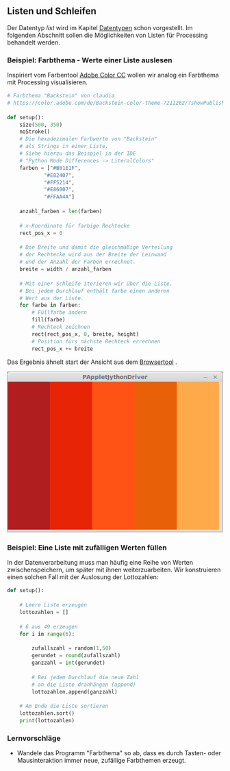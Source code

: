 ## Listen und Schleifen

Der Datentyp *list* wird im Kapitel [Datentypen](../Programmiergrundlagen/2-datentypen.html) schon vorgestellt. Im folgenden Abschnitt sollen die Möglichkeiten von Listen für Processing behandelt werden.

### Beispiel: Farbthema - Werte einer Liste auslesen

Inspiriert vom Farbentool [Adobe Color CC](https://color.adobe.com/de/create/color-wheel/) wollen wir analog ein Farbthema mit Processing visualisieren.


```python
# Farbthema "Backstein" von claudia
# https://color.adobe.com/de/Backstein-color-theme-7211262/?showPublished=true

def setup():
    size(500, 350)
    noStroke()
    # Die hexadezimalen Farbwerte von "Backstein"
    # als Strings in einer Liste.
    # Siehe hierzu das Beispiel in der IDE
    # "Python Mode Differences -> LiteralColors"
    farben = ["#B01E1F", 
            "#E82407", 
            "#FF5214", 
            "#E86007", 
            "#FFAA4A"]
    
    anzahl_farben = len(farben)
    
    # x-Koordinate für farbige Rechtecke
    rect_pos_x = 0
    
    # Die Breite und damit die gleichmäßige Verteilung
    # der Rechtecke wird aus der Breite der Leinwand
    # und der Anzahl der Farben errechnet.
    breite = width / anzahl_farben
    
    # Mit einer Schleife iterieren wir über die Liste.
    # Bei jedem Durchlauf enthält farbe einen anderen
    # Wert aus der Liste.
    for farbe in farben:
        # Füllfarbe ändern
        fill(farbe)
        # Rechteck zeichnen
        rect(rect_pos_x, 0, breite, height)
        # Position fürs nächste Rechteck errechnen
        rect_pos_x += breite
```

Das Ergebnis ähnelt start der Ansicht aus dem [Browsertool](https://color.adobe.com/de/Backstein-color-theme-7211262/?showPublished=true)
.

![Farbthema "Backstein"](../images/backstein.png)

### Beispiel: Eine Liste mit zufälligen Werten füllen

In der Datenverarbeitung muss man häufig eine Reihe von Werten zwischenspeichern, um später mit ihnen weiterzuarbeiten. Wir konstruieren einen solchen Fall mit der Auslosung der Lottozahlen:

```python
def setup():

    # Leere Liste erzeugen
    lottozahlen = []
    
    # 6 aus 49 erzeugen
    for i in range(6):
        
        zufallszahl = random(1,50)
        gerundet = round(zufallszahl)
        ganzzahl = int(gerundet)
        
        # Bei jedem Durchlauf die neue Zahl
        # an die Liste dranhängen (append)
        lottozahlen.append(ganzzahl)
    
    # Am Ende die Liste sortieren    
    lottozahlen.sort()
    print(lottozahlen)
```

### Lernvorschläge

* Wandele das Programm "Farbthema" so ab, dass es durch Tasten- oder Mausinteraktion immer neue, zufällige Farbthemen erzeugt.

